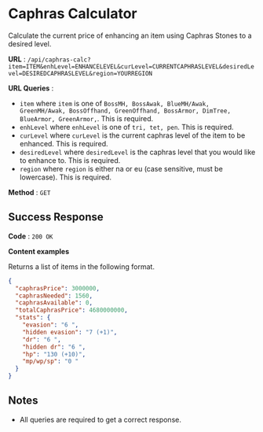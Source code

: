 # Caphras Calculator

Calculate the current price of enhancing an item using Caphras Stones to a desired level.

**URL** : `/api/caphras-calc?item=ITEM&enhLevel=ENHANCELEVEL&curLevel=CURRENTCAPHRASLEVEL&desiredLevel=DESIREDCAPHRASLEVEL&region=YOURREGION`

**URL Queries** :

- `item` where `item` is one of `BossMH, BossAwak, BlueMH/Awak, GreenMH/Awak, BossOffhand, GreenOffhand, BossArmor, DimTree, BlueArmor, GreenArmor,`. This is required.
- `enhLevel` where `enhLevel` is one of `tri, tet, pen`. This is required.
- `curLevel` where `curLevel` is the current caphras level of the item to be enhanced. This is required.
- `desiredLevel` where `desiredLevel` is the caphras level that you would like to enhance to. This is required.
- `region` where `region` is either na or eu (case sensitive, must be lowercase). This is required.

**Method** : `GET`

## Success Response

**Code** : `200 OK`

**Content examples**

Returns a list of items in the following format.

```json
{
  "caphrasPrice": 3000000,
  "caphrasNeeded": 1560,
  "caphrasAvailable": 0,
  "totalCaphrasPrice": 4680000000,
  "stats": {
    "evasion": "6 ",
    "hidden evasion": "7 (+1)",
    "dr": "6 ",
    "hidden dr": "6 ",
    "hp": "130 (+10)",
    "mp/wp/sp": "0 "
  }
}
```

## Notes

- All queries are required to get a correct response.

